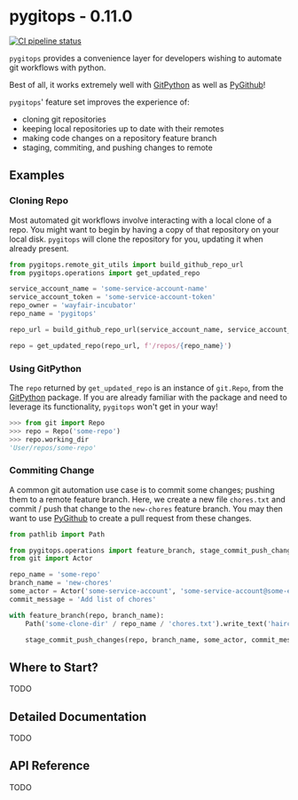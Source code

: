# pygitops - 0.11.0

[![CI pipeline status](https://github.com/wayfair-incubator/pygitops/workflows/CI/badge.svg?branch=main)][ci]

`pygitops` provides a convenience layer for developers wishing to automate git workflows with python.

Best of all, it works extremely well with [GitPython][gitpython] as well as [PyGithub][pygithub]!

`pygitops`' feature set improves the experience of:

* cloning git repositories
* keeping local repositories up to date with their remotes
* making code changes on a repository feature branch
* staging, commiting, and pushing changes to remote

## Examples

### Cloning Repo

Most automated git workflows involve interacting with a local clone of a repo. You might want to begin by having a copy of that repository on your local disk. `pygitops` will clone the repository for you, updating it when already present.

```python
from pygitops.remote_git_utils import build_github_repo_url
from pygitops.operations import get_updated_repo

service_account_name = 'some-service-account-name'
service_account_token = 'some-service-account-token'
repo_owner = 'wayfair-incubator'
repo_name = 'pygitops'

repo_url = build_github_repo_url(service_account_name, service_account_token, repo_owner, repo_name)

repo = get_updated_repo(repo_url, f'/repos/{repo_name}')
```

### Using GitPython

The `repo` returned by `get_updated_repo` is an instance of `git.Repo`, from the [GitPython][gitpython] package. If you are already familiar with the package and need to leverage its functionality, `pygitops` won't get in your way!

```python
>>> from git import Repo
>>> repo = Repo('some-repo')
>>> repo.working_dir
'User/repos/some-repo'
```

### Commiting Change

A common git automation use case is to commit some changes; pushing them to a remote feature branch. Here, we create a new file `chores.txt` and commit / push that change to the `new-chores` feature branch. You may then want to use [PyGithub][pygithub] to create a pull request from these changes.

```python
from pathlib import Path

from pygitops.operations import feature_branch, stage_commit_push_changes
from git import Actor

repo_name = 'some-repo'
branch_name = 'new-chores'
some_actor = Actor('some-service-account', 'some-service-account@some-enterprise.com')
commit_message = 'Add list of chores'

with feature_branch(repo, branch_name):
    Path('some-clone-dir' / repo_name / 'chores.txt').write_text('haircut\ngroceries\ndishes')

    stage_commit_push_changes(repo, branch_name, some_actor, commit_message)
```

## Where to Start?

TODO

## Detailed Documentation

TODO

## API Reference

TODO

[ci]: https://github.com/wayfair-incubator/pygitops/actions
[gitpython]: https://github.com/gitpython-developers/GitPython
[pygithub]: https://github.com/PyGithub/PyGithub
